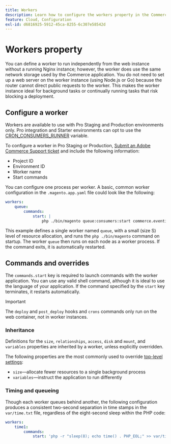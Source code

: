 ```yaml
---
title: Workers
description: Learn how to configure the workers property in the Commerce application configuration file.
feature: Cloud, Configuration
exl-id: d6816925-5912-45ca-8255-6c307e58542d
---
```

# Workers property

You can define a worker to run independently from the web instance without a running Nginx instance; however, the worker does use the same network storage used by the Commerce application. You do not need to set up a web server on the worker instance (using Node.js or Go) because the router cannot direct public requests to the worker. This makes the worker instance ideal for background tasks or continually running tasks that risk blocking a deployment.

## Configure a worker

Workers are available to use with Pro Staging and Production environments only. Pro integration and Starter environments can opt to use the [CRON_CONSUMERS_RUNNER](../environment/variables-deploy.md#cron_consumers_runner) variable.

To configure a worker in Pro Staging or Production, [Submit an Adobe Commerce Support ticket](https://experienceleague.adobe.com/docs/commerce-knowledge-base/kb/help-center-guide/magento-help-center-user-guide.html#submit-ticket) and include the following information:

- Project ID
- Environment ID
- Worker name
- Start commands

You can configure one process per worker. A basic, common worker configuration in the `.magento.app.yaml` file could look like the following:

```yaml
workers:
    queue:
        commands:
            start: |
                php ./bin/magento queue:consumers:start commerce.eventing.event.publish
```

This example defines a single worker named `queue`, with a small (size S) level of resource allocation, and runs the `php ./bin/magento` command on startup. The worker `queue` then runs on each node as a worker process. If the command exits, it is automatically restarted.

## Commands and overrides

The `commands.start` key is required to launch commands with the worker application. You can use any valid shell command, although it is ideal to use the language of your application. If the command specified by the `start` key terminates, it restarts automatically.

>[!IMPORTANT]
>
>The `deploy` and `post_deploy` hooks and `crons` commands only run on the web container, not in worker instances.

### Inheritance

Definitions for the `size`, `relationships`, `access`, `disk` and `mount`, and `variables` properties are inherited by a worker, unless explicitly overridden.

The following properties are the most commonly used to override [top-level settings](properties.md):

- `size`—allocate fewer resources to a single background process
- `variables`—instruct the application to run differently

### Timing and queueing

Though each worker queues behind another, the following configuration produces a consistent two-second separation in time stamps in the `var/time.txt` file, regardless of the eight-second sleep within the PHP code:

```yaml
workers:
    time1:
        commands:
            start: 'php -r "sleep(8); echo time() . PHP_EOL;" >> var/time.txt& sleep 2'
```

